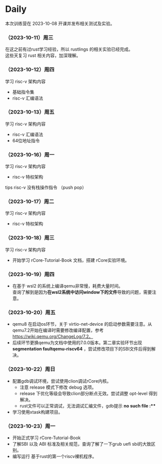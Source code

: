 # Daily
本次训练营在 2023-10-08 开课并发布相关测试及实验。

### （2023-10-11）周三
在这之前有过rust学习经验，所以 rustlings 的相关实验已经完成。<br />
这些天复习 rust 相关内容，加深理解。

### （2023-10-12）周四
学习 risc-v 架构内容
- 基础指令集
- risc-v 汇编语法

### （2023-10-13）周五
学习 risc-v 架构内容
- risc-v 汇编语法
- 64位地址指令

### （2023-10-16）周一
学习 risc-v 架构内容
- risc-v 特权架构

tips
    risc-v 没有栈操作指令 （push pop）

### （2023-10-17）周二
学习 risc-v 架构内容
- risc-v 特权架构

### （2023-10-18）周三
学习 risc-v 架构内容
- 开始学习 rCore-Tutorial-Book 文档，搭建 rCore实验环境。


### （2023-10-19）周四
- 在基于 wsl2 的系统上编译qemu非常慢，耗费大量时间。<br>
    查询了解到是因为**在wsl2系统中访问window下的文件**导致的问题，需要注意。

### （2023-10-20）周五
- qemu8 在启动os环节，关于 virtio-net-device 的启动参数需要注意。从qemu7.2开始在编译时需要修改编译配置，参考 https://wiki.qemu.org/ChangeLog/7.2。
- 后续环节更换qemu为文档中使用的7.0.0版本。第二章实验环节出现 **segmentation faultqemu-riscv64** ，尝试修改项目下的SBI文件后得到解决。

### （2023-10-22）周日
- 配置gdb调试环境，尝试使用clion调试rCore内核。
    - 注意 release 模式下修改 debug 选项。
    - release 下优化等级会导致clion部分断点无效。尝试调整 opt-level 得到解决。
    - rust文件可以正常调试，无法调试汇编文件，gdb提示 **no such file :\*\***
- 学习使用xtask构建项目。

### （2023-10-23）周一
- 开始正式学习 rCore-Tutorial-Book
- 了解SBI 以及 ABI 标准及相关规范，查询了解了一下grub uefi sbi的大致区别。
- 编写运行 基于rust的第一个riscv裸机程序。



